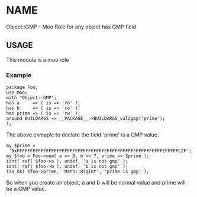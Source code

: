 # NAME

Object::GMP - Moo Role for any object has GMP field

## USAGE

This module is a moo role

### Example

    package Foo;
    use Moo;
    with "Object::GMP";
    has a     => ( is => 'ro' );
    has b     => ( is => 'ro' );
    has prime => ( is => 'rw' );
    around BUILDARGS => __PACKAGE__->BUILDARGS_val2gmp('prime');
    1;

The above exmaple to declare the field 'prime' is a GMP value.

    my $prime =
     '0xFFFFFFFFFFFFFFFFFFFFFFFFFFFFFFFFFFFFFFFFFFFFFFFFFFFFFFFEFFFFFC2F';
    my $foo = Foo->new( a => 0, b => 7, prime => $prime );
    isnt( ref( $foo->a ), undef, 'a is not gmp' );
    isnt( ref( $foo->b ), undef, 'b is not gmp' );
    isa_ok( $foo->prime, 'Math::BigInt', 'prime is gmp' );

So when you create an object, a and b will be normal value
and prime will be a GMP value.
